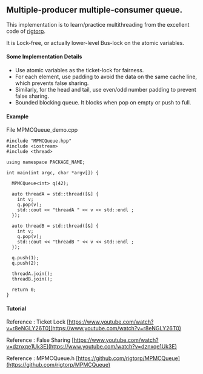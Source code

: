 ## Multiple-producer multiple-consumer queue.

This implementation is to learn/practice multithreading from the excellent code of [rigtorp](https://github.com/rigtorp/MPMCQueue).

It is Lock-free, or actually lower-level Bus-lock on the atomic variables.

#### Some Implementation Details

* Use atomic variables as the ticket-lock for fairness.
* For each element, use padding to avoid the data on the same cache line, which prevents false sharing.
* Similarly, for the head and tail, use even/odd number padding to prevent false sharing.
* Bounded blocking queue. It blocks when pop on empty or push to full.



#### Example
File MPMCQueue_demo.cpp

```
#include "MPMCQueue.hpp"
#include <iostream>
#include <thread>

using namespace PACKAGE_NAME;

int main(int argc, char *argv[]) {

  MPMCQueue<int> q(42);
  
  auto threadA = std::thread([&] {
    int v;
    q.pop(v);
    std::cout << "threadA " << v << std::endl ;
  });

  auto threadB = std::thread([&] {
    int v;
    q.pop(v);
    std::cout << "threadB " << v << std::endl ;
  });
  
  q.push(1);
  q.push(2);
  
  threadA.join();
  threadB.join();

  return 0;
}

```



#### Tutorial


Reference : Ticket Lock
[https://www.youtube.com/watch?v=r8eNGLY26T0](https://www.youtube.com/watch?v=r8eNGLY26T0)

Reference : False Sharing
[https://www.youtube.com/watch?v=dznxqe1Uk3E](https://www.youtube.com/watch?v=dznxqe1Uk3E)

Reference : MPMCQueue.h
[https://github.com/rigtorp/MPMCQueue](https://github.com/rigtorp/MPMCQueue)



